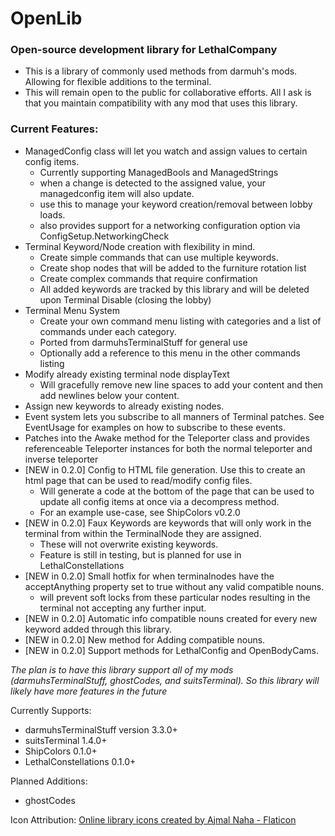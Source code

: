 # OpenLib

### Open-source development library for LethalCompany

- This is a library of commonly used methods from darmuh's mods. Allowing for flexible additions to the terminal.
- This will remain open to the public for collaborative efforts. All I ask is that you maintain compatibility with any mod that uses this library.


### Current Features:
- ManagedConfig class will let you watch and assign values to certain config items.
	- Currently supporting ManagedBools and ManagedStrings
	- when a change is detected to the assigned value, your managedconfig item will also update.
	- use this to manage your keyword creation/removal between lobby loads.
	- also provides support for a networking configuration option via ConfigSetup.NetworkingCheck
- Terminal Keyword/Node creation with flexibility in mind.
	- Create simple commands that can use multiple keywords.
	- Create shop nodes that will be added to the furniture rotation list
	- Create complex commands that require confirmation
	- All added keywords are tracked by this library and will be deleted upon Terminal Disable (closing the lobby)
- Terminal Menu System
	- Create your own command menu listing with categories and a list of commands under each category.
	- Ported from darmuhsTerminalStuff for general use
	- Optionally add a reference to this menu in the other commands listing
- Modify already existing terminal node displayText
	- Will gracefully remove new line spaces to add your content and then add newlines below your content.
- Assign new keywords to already existing nodes.
- Event system lets you subscribe to all manners of Terminal patches. See EventUsage for examples on how to subscribe to these events.
- Patches into the Awake method for the Teleporter class and provides referenceable Teleporter instances for both the normal teleporter and inverse teleporter
- [NEW in 0.2.0] Config to HTML file generation. Use this to create an html page that can be used to read/modify config files.
	- Will generate a code at the bottom of the page that can be used to update all config items at once via a decompress method.
	- For an example use-case, see ShipColors v0.2.0
- [NEW in 0.2.0] Faux Keywords are keywords that will only work in the terminal from within the TerminalNode they are assigned.
	- These will not overwrite existing keywords.
	- Feature is still in testing, but is planned for use in LethalConstellations
- [NEW in 0.2.0] Small hotfix for when terminalnodes have the acceptAnything property set to true without any valid compatible nouns.
	- will prevent soft locks from these particular nodes resulting in the terminal not accepting any further input.
- [NEW in 0.2.0] Automatic info compatible nouns created for every new keyword added through this library.
- [NEW in 0.2.0] New method for Adding compatible nouns.
- [NEW in 0.2.0] Support methods for LethalConfig and OpenBodyCams.

*The plan is to have this library support all of my mods (darmuhsTerminalStuff, ghostCodes, and suitsTerminal). So this library will likely have more features in the future*

Currently Supports:
 - darmuhsTerminalStuff version 3.3.0+
 - suitsTerminal 1.4.0+
 - ShipColors 0.1.0+
 - LethalConstellations 0.1.0+

Planned Additions:
 - ghostCodes

Icon Attribution:
[Online library icons created by Ajmal Naha - Flaticon](https://www.flaticon.com/free-icons/online-library)